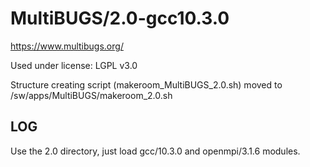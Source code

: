 MultiBUGS/2.0-gcc10.3.0
=======================

<https://www.multibugs.org/>

Used under license:
LGPL v3.0


Structure creating script (makeroom_MultiBUGS_2.0.sh) moved to /sw/apps/MultiBUGS/makeroom_2.0.sh

LOG
---

Use the 2.0 directory, just load gcc/10.3.0 and openmpi/3.1.6 modules.

